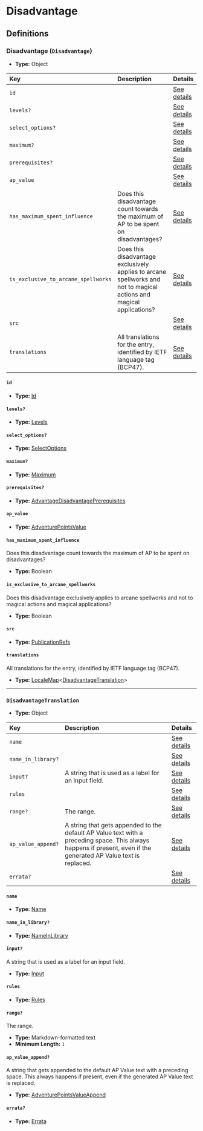 # Disadvantage

## Definitions

### <a name="Disadvantage"></a> Disadvantage (`Disadvantage`)

- **Type:** Object

Key | Description | Details
:-- | :-- | :--
`id` |  | <a href="#Disadvantage/id">See details</a>
`levels?` |  | <a href="#Disadvantage/levels">See details</a>
`select_options?` |  | <a href="#Disadvantage/select_options">See details</a>
`maximum?` |  | <a href="#Disadvantage/maximum">See details</a>
`prerequisites?` |  | <a href="#Disadvantage/prerequisites">See details</a>
`ap_value` |  | <a href="#Disadvantage/ap_value">See details</a>
`has_maximum_spent_influence` | Does this disadvantage count towards the maximum of AP to be spent on disadvantages? | <a href="#Disadvantage/has_maximum_spent_influence">See details</a>
`is_exclusive_to_arcane_spellworks` | Does this disadvantage exclusively applies to arcane spellworks and not to magical actions and magical applications? | <a href="#Disadvantage/is_exclusive_to_arcane_spellworks">See details</a>
`src` |  | <a href="#Disadvantage/src">See details</a>
`translations` | All translations for the entry, identified by IETF language tag (BCP47). | <a href="#Disadvantage/translations">See details</a>

#### <a name="Disadvantage/id"></a> `id`

- **Type:** <a href="#Id">Id</a>

#### <a name="Disadvantage/levels"></a> `levels?`

- **Type:** <a href="#Levels">Levels</a>

#### <a name="Disadvantage/select_options"></a> `select_options?`

- **Type:** <a href="#SelectOptions">SelectOptions</a>

#### <a name="Disadvantage/maximum"></a> `maximum?`

- **Type:** <a href="#Maximum">Maximum</a>

#### <a name="Disadvantage/prerequisites"></a> `prerequisites?`

- **Type:** <a href="./_Prerequisite.md#AdvantageDisadvantagePrerequisites">AdvantageDisadvantagePrerequisites</a>

#### <a name="Disadvantage/ap_value"></a> `ap_value`

- **Type:** <a href="#AdventurePointsValue">AdventurePointsValue</a>

#### <a name="Disadvantage/has_maximum_spent_influence"></a> `has_maximum_spent_influence`

Does this disadvantage count towards the maximum of AP to be spent on disadvantages?

- **Type:** Boolean

#### <a name="Disadvantage/is_exclusive_to_arcane_spellworks"></a> `is_exclusive_to_arcane_spellworks`

Does this disadvantage exclusively applies to arcane spellworks and not to magical actions and magical applications?

- **Type:** Boolean

#### <a name="Disadvantage/src"></a> `src`

- **Type:** <a href="./source/_PublicationRef.md#PublicationRefs">PublicationRefs</a>

#### <a name="Disadvantage/translations"></a> `translations`

All translations for the entry, identified by IETF language tag (BCP47).

- **Type:** <a href="./_LocaleMap.md#LocaleMap">LocaleMap</a>&lt;<a href="#DisadvantageTranslation">DisadvantageTranslation</a>&gt;

---

### <a name="DisadvantageTranslation"></a> `DisadvantageTranslation`

- **Type:** Object

Key | Description | Details
:-- | :-- | :--
`name` |  | <a href="#DisadvantageTranslation/name">See details</a>
`name_in_library?` |  | <a href="#DisadvantageTranslation/name_in_library">See details</a>
`input?` | A string that is used as a label for an input field. | <a href="#DisadvantageTranslation/input">See details</a>
`rules` |  | <a href="#DisadvantageTranslation/rules">See details</a>
`range?` | The range. | <a href="#DisadvantageTranslation/range">See details</a>
`ap_value_append?` | A string that gets appended to the default AP Value text with a preceding space. This always happens if present, even if the generated AP Value text is replaced. | <a href="#DisadvantageTranslation/ap_value_append">See details</a>
`errata?` |  | <a href="#DisadvantageTranslation/errata">See details</a>

#### <a name="DisadvantageTranslation/name"></a> `name`

- **Type:** <a href="#Name">Name</a>

#### <a name="DisadvantageTranslation/name_in_library"></a> `name_in_library?`

- **Type:** <a href="#NameInLibrary">NameInLibrary</a>

#### <a name="DisadvantageTranslation/input"></a> `input?`

A string that is used as a label for an input field.

- **Type:** <a href="#Input">Input</a>

#### <a name="DisadvantageTranslation/rules"></a> `rules`

- **Type:** <a href="#Rules">Rules</a>

#### <a name="DisadvantageTranslation/range"></a> `range?`

The range.

- **Type:** Markdown-formatted text
- **Minimum Length:** `1`

#### <a name="DisadvantageTranslation/ap_value_append"></a> `ap_value_append?`

A string that gets appended to the default AP Value text with a preceding space. This always happens if present, even if the generated AP Value text is replaced.

- **Type:** <a href="#AdventurePointsValueAppend">AdventurePointsValueAppend</a>

#### <a name="DisadvantageTranslation/errata"></a> `errata?`

- **Type:** <a href="./source/_Erratum.md#Errata">Errata</a>
